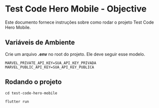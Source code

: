 # Test Code Hero Mobile - Objective

Este documento fornece instruções sobre como rodar o projeto Test Code Hero Mobile.

## Variáveis de Ambiente

Crie um arquivo **.env** no root do projeto.
Ele deve seguir esse modelo.
```
MARVEL_PRIVATE_API_KEY=SUA_API_KEY_PRIVADA
MARVEL_PUBLIC_API_KEY=SUA_API_KEY_PUBLICA
```

## Rodando o projeto

```
cd test-code-hero-mobile
```
```
flutter run
```
